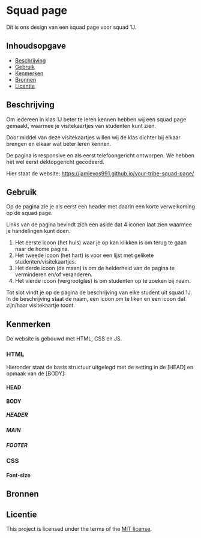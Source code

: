 
# Squad page

Dit is ons design van een squad page voor squad 1J.

## Inhoudsopgave

  * [Beschrijving](#beschrijving)
  * [Gebruik](#gebruik)
  * [Kenmerken](#kenmerken)
  * [Bronnen](#bronnen)
  * [Licentie](#licentie)

## Beschrijving

Om iedereen in klas 1J beter te leren kennen hebben wij een squad page gemaakt, waarmee je visitekaartjes van studenten kunt zien. 

Door middel van deze visitekaartjes willen wij de klas dichter bij elkaar brengen en elkaar wat beter leren kennen.

De pagina is responsive en als eerst telefoongericht ontworpen. We hebben het wel eerst dektopgericht gecodeerd.

Hier staat de website: https://jamievos991.github.io/your-tribe-squad-page/

## Gebruik

Op de pagina zie je als eerst een header met daarin een korte verwelkoming op de squad page. 

Links van de pagina bevindt zich een aside dat 4 iconen laat zien waarmee je handelingen kunt doen.
1. Het eerste icoon (het huis) waar je op kan klikken is om terug te gaan naar de home pagina.
2. Het tweede icoon (het hart) is voor een lijst met gelikete studenten/visitekaartjes.
3. Het derde icoon (de maan) is om de helderheid van de pagina te verminderen en/of veranderen.
4. Het vierde icoon (vergrootglas) is om studenten op te zoeken bij naam.

Tot slot vindt je op de pagina de beschrijving van elke student uit squad 1J. In de beschrijving staat de naam, een icoon om te liken en een icoon dat zijn/haar visitekaartje toont.

## Kenmerken

De website is gebouwd met HTML, CSS en JS.

### HTML

Hieronder staat de basis structuur uitgelegd met de setting in de [HEAD] en opmaak van de [BODY]:

#### HEAD

#### BODY

##### HEADER

##### MAIN

##### FOOTER

### CSS

#### Font-size


## Bronnen 


## Licentie

This project is licensed under the terms of the [MIT license](./LICENSE).
